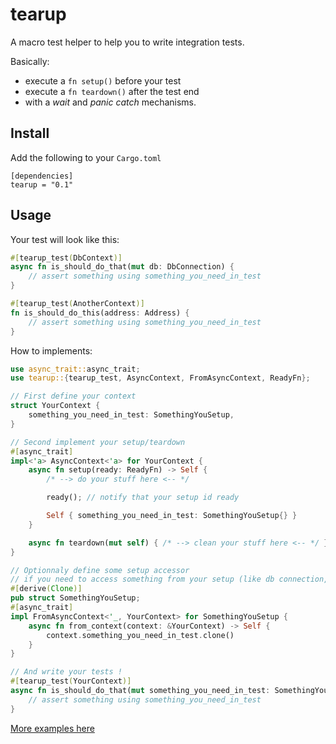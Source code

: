 # tearup

A macro test helper to help you to write integration tests.

Basically:

- execute a `fn setup()` before your test
- execute a `fn teardown()` after the test end
- with a _wait_ and _panic catch_ mechanisms.

## Install

Add the following to your `Cargo.toml`

    [dependencies]
    tearup = "0.1"

## Usage

Your test will look like this:

```rust
#[tearup_test(DbContext)]
async fn is_should_do_that(mut db: DbConnection) {
    // assert something using something_you_need_in_test
}

#[tearup_test(AnotherContext)]
fn is_should_do_this(address: Address) {
    // assert something using something_you_need_in_test
}
```

How to implements:

```rust
use async_trait::async_trait;
use tearup::{tearup_test, AsyncContext, FromAsyncContext, ReadyFn};

// First define your context
struct YourContext {
    something_you_need_in_test: SomethingYouSetup,
}

// Second implement your setup/teardown
#[async_trait]
impl<'a> AsyncContext<'a> for YourContext {
    async fn setup(ready: ReadyFn) -> Self {
        /* --> do your stuff here <-- */

        ready(); // notify that your setup id ready

        Self { something_you_need_in_test: SomethingYouSetup{} }
    }

    async fn teardown(mut self) { /* --> clean your stuff here <-- */ }
}

// Optionnaly define some setup accessor
// if you need to access something from your setup (like db connection, seed, etc)
#[derive(Clone)]
pub struct SomethingYouSetup;
#[async_trait]
impl FromAsyncContext<'_, YourContext> for SomethingYouSetup {
    async fn from_context(context: &YourContext) -> Self {
        context.something_you_need_in_test.clone()
    }
}

// And write your tests !
#[tearup_test(YourContext)]
async fn is_should_do_that(mut something_you_need_in_test: SomethingYouSetup) {
    // assert something using something_you_need_in_test
}
```

[More examples here](/tearup_examples)
